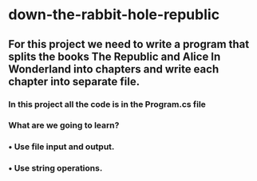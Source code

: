 # down-the-rabbit-hole-republic

## For this project we need to write a program that splits the books The Republic and Alice In Wonderland into chapters and write each chapter into separate file.

### In this project all the code is in the Program.cs file

### What are we going to learn?
### •	Use file input and output.
### •	Use string operations.
